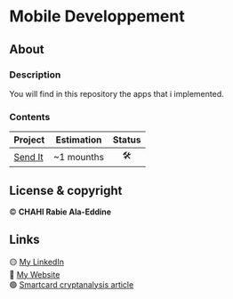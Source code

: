 # Mobile Developpement

## About 

### Description 

You will find in this repository the apps that i implemented.

### Contents 

| Project | Estimation | Status |
| ------ | ------ | :------: |
| [Send It](https://github.com/Chahi-Rabie-Ala-Eddine/Send-It) | ~1 mounths | 🛠️ |

## License & copyright

© **CHAHI Rabie Ala-Eddine** 

## Links

🟡 [My LinkedIn](https://www.linkedin.com/in/ala-eddine-chahi-a08b5a164/) <br />
🔵 [My Website](http://www.ala-eddine-chahi.fr/) <br />
🟢 [Smartcard cryptanalysis article](https://www.linkedin.com/posts/ala-eddine-chahi_timing-attack-on-smart-cards-activity-6675251733872164864-ifWB/)
